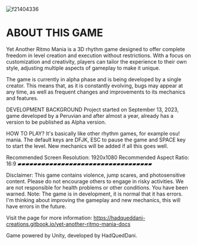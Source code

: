 ![f21404336](https://github.com/user-attachments/assets/136ec3aa-c105-471a-88ac-4504ef33c80d)
# ABOUT THIS GAME
Yet Another Ritmo Mania is a 3D rhythm game designed to offer complete freedom in level creation and execution without restrictions. With a focus on customization and creativity, players can tailor the experience to their own style, adjusting multiple aspects of gameplay to make it unique.

The game is currently in alpha phase and is being developed by a single creator. This means that, as it is constantly evolving, bugs may appear at any time, as well as frequent changes and improvements to its mechanics and features.

DEVELOPMENT BACKGROUND
Project started on September 13, 2023, game developed by a Peruvian and after almost a year, already has a version to be published as Alpha version. 

HOW TO PLAY?
It's basically like other rhythm games, for example osu! mania. The default keys are DFJK, ESC to pause the game and SPACE key to start the level. New mechanics will be added if all this goes well.

Recommended Screen Resolution: 1920x1080
Recommended Aspect Ratio: 16:9
▰▰▰▰▰▰▰▰▰▰▰▰▰▰▰▰▰▰▰▰▰▰▰▰▰▰▰▰▰▰▰▰▰▰

Disclaimer: This game contains violence, jump scares, and photosensitive content. Please do not encourage others to engage in risky activities. We are not responsible for health problems or other conditions. You have been warned.
Note: The game is in development, it is normal that it has errors. I'm thinking about improving the gameplay and new mechanics, this will have errors in the future.

Visit the page for more information: https://hadqueddani-creations.gitbook.io/yet-another-ritmo-mania-docs

Game powered by Unity, developed by HadQuedDani.
